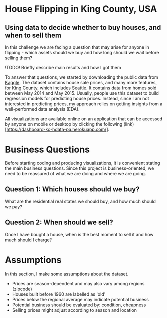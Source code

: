 # House Flipping in King County, USA
## Using data to decide whether to buy houses, and when to sell them

In this challenge we are facing a question that may arise for anyone in flipping - 
which assets should we buy and how long should we wait before selling them?

!TODO! Briefly describe main results and how I got them

To answer that questions, we started by downloading the public data from [Kaggle](https://www.kaggle.com/harlfoxem/housesalesprediction). The dataset contains house sale prices, and many more features, for King County, which includes Seattle. It contains data from homes sold between May 2014 and May 2015. Usually, people use this dataset to build regression models for predicting house prices. Instead, since I am not interested in predicting prices, my approach relies on getting insights from a well-performed data analysis (EDA).

All visualizations are available online on an application that can be accessed by anyone on mobile or desktop by clicking the following (link)[https://dashboard-kc-hdata-pa.herokuapp.com/].

# Business Questions

Before starting coding and producing visualizations, it is convenient stating the main business questions. Since this project is business-oriented, we need to be reassured of what we are doing and where we are going.

## Question 1: Which houses should we buy?

What are the residential real states we should buy, and how much should we pay?

## Question 2: When should we sell?

Once I have bought a house, when is the best moment to sell it and how much should I charge?

# Assumptions

In this section, I make some assumptions about the dataset.
* Prices are season-dependent and may also vary among regions (zipcode)
* Houses built before 1960 are labelled as 'old'
* Prices below the regional average may indicate potential business
* Potential business should be evaluated by: condition, cheapness
* Selling prices might adjust according to season and location
